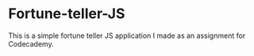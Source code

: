 # Fortune-teller-JS
This is a simple fortune teller JS application I made as an assignment for Codecademy.
